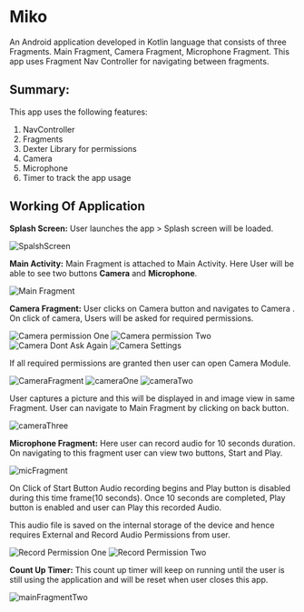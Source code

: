 # Miko
An Android application developed in Kotlin language that consists of three Fragments. Main Fragment, Camera Fragment, Microphone Fragment. 
This app uses Fragment Nav Controller for navigating between fragments.

## Summary:
This app uses the following features:
1. NavController
2. Fragments
3. Dexter Library for permissions
4. Camera 
5. Microphone
6. Timer to track the app usage

## Working Of Application
**Splash Screen:** User launches the app > Splash screen will be loaded.

![SpalshScreen](https://user-images.githubusercontent.com/84138868/158325966-cc0fb851-4e58-4a76-baa9-44e326801858.jpg)


**Main Activity:**  Main Fragment is attached to Main Activity. Here User will be able to see two buttons **Camera** and **Microphone**.

![Main Fragment](https://user-images.githubusercontent.com/84138868/158325903-3aca09f9-6606-496f-8e91-184611fca479.jpg)


**Camera Fragment:** User clicks on Camera button and navigates to Camera . On click of camera, Users will be asked for required permissions.

![Camera permission One](https://user-images.githubusercontent.com/84138868/158327295-6eadc351-2b54-4b63-b383-1d00bd428a33.jpg) ![Camera permission Two](https://user-images.githubusercontent.com/84138868/158327338-88db159a-bece-490b-b7ba-973f907e96c3.jpg) ![Camera Dont Ask Again](https://user-images.githubusercontent.com/84138868/158327389-91ecc651-1234-4cb4-b8bd-da66d371d9ca.jpg) ![Camera Settings](https://user-images.githubusercontent.com/84138868/158327436-521ab353-e136-45b0-9216-e38096a1b9a0.jpg)

If all required permissions are granted then user can open Camera Module.

![CameraFragment](https://user-images.githubusercontent.com/84138868/158327515-ce826c8b-1d9d-4c7e-8c2f-ea2ca9736e7f.jpg) ![cameraOne](https://user-images.githubusercontent.com/84138868/158327623-9a75e055-9c11-47e7-bda7-b34b4a3ee1d4.jpg) ![cameraTwo](https://user-images.githubusercontent.com/84138868/158327686-d14d2018-42d6-4255-a27a-5bc79f36ef28.jpg)


User captures a picture and this will be displayed in and image view in same Fragment. User can navigate to Main Fragment by clicking on back button.

![cameraThree](https://user-images.githubusercontent.com/84138868/158327827-10cb9a57-3c59-4c8b-a1e9-8a11825c63aa.jpg)


**Microphone Fragment:** Here user can record audio for 10 seconds duration. On navigating to this fragment user can view two buttons, Start and Play. 

![micFragment](https://user-images.githubusercontent.com/84138868/158327882-92270c57-be06-4fab-9f06-66bb872b0cf7.jpg)

On Click of Start Button Audio recording begins and Play button is disabled during this time frame(10 seconds). Once 10 seconds are completed, Play button is enabled and user can Play this recorded Audio.

This audio file is saved on the internal storage of the device and hence requires External and Record Audio Permissions from user.

![Record Permission One](https://user-images.githubusercontent.com/84138868/158327985-bc291460-ed8c-4e88-8687-2739ece11333.jpg) ![Record Permission Two](https://user-images.githubusercontent.com/84138868/158328009-7f74638f-245a-43cc-a6b1-66e3257f26dd.jpg)


**Count Up Timer:** This count up timer will keep on running until the user is still using the application and will be reset when user closes this app.

![mainFragmentTwo](https://user-images.githubusercontent.com/84138868/158328053-b55c1ba7-3b17-4f15-b78a-1d88a0b9d0d7.jpg)



